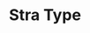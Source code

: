 ---
title: Stra Type
year: 2022-11-01
img: '@assets/projects/stratype.webp'
url: https://stratype.micvolo.com
tags: Web App
---